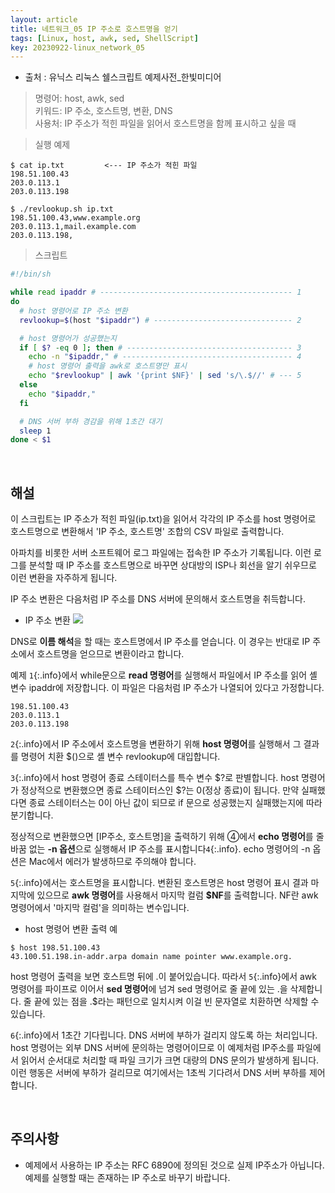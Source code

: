 ```yaml
---
layout: article
title: 네트워크_05 IP 주소로 호스트명을 얻기
tags: [Linux, host, awk, sed, ShellScript]
key: 20230922-linux_network_05
---
```


- 출처 : 유닉스 리눅스 쉘스크립트 예제사전_한빛미디어

> 명령어: host, awk, sed  
> 키워드: IP 주소, 호스트명, 변환, DNS   
> 사용처: IP 주소가 적힌 파일을 읽어서 호스트명을 함께 표시하고 싶을 때  

> 실행 예제  

```
$ cat ip.txt         <--- IP 주소가 적힌 파일
198.51.100.43
203.0.113.1
203.0.113.198

$ ./revlookup.sh ip.txt
198.51.100.43,www.example.org
203.0.113.1,mail.example.com
203.0.113.198,
```

> 스크립트

```bash
#!/bin/sh

while read ipaddr # ------------------------------------------- 1
do
  # host 명령어로 IP 주소 변환
  revlookup=$(host "$ipaddr") # ------------------------------- 2

  # host 명령어가 성공했는지
  if [ $? -eq 0 ]; then # ------------------------------------- 3
    echo -n "$ipaddr," # -------------------------------------- 4
    # host 명령어 출력을 awk로 호스트명만 표시
    echo "$revlookup" | awk '{print $NF}' | sed 's/\.$//' # --- 5
  else
    echo "$ipaddr,"
  fi

  # DNS 서버 부하 경감을 위해 1초간 대기
  sleep 1
done < $1
```

&nbsp;
&nbsp;

## **해설** 

이 스크립트는  IP 주소가 적힌 파일(ip.txt)을 읽어서 각각의 IP 주소를 host 명령어로 호스트명으로 변환해서 'IP 주소, 호스트명' 조합의 CSV 파일로 출력합니다.

아파치를 비롯한 서버 소프트웨어 로그 파일에는 접속한 IP 주소가 기록됩니다. 이런 로그를 분석할 때 IP 주소를 호스트명으로 바꾸면 상대방의 ISP나 회선을 알기 쉬우므로 이런 변환을 자주하게 됩니다.

IP 주소 변환은 다음처럼 IP 주소를 DNS 서버에 문의해서 호스트명을 취득합니다.

- IP 주소 변환
<img src='http://drive.google.com/thumbnail?id=1CBWxQi41hX_fbmrbAr3vIKb1-w7JiClK&sz=w1000' /><br>

DNS로 **이름 해석**을 할 때는 호스트명에서 IP 주소를 얻습니다. 이 경우는 반대로 IP 주소에서 호스트명을 얻으므로 변환이라고 합니다.

예제 `1`{:.info}에서 while문으로 **read 명령어**를 실행해서 파일에서 IP 주소를 읽어 셸 변수 ipaddr에 저장합니다. 이 파일은 다음처럼 IP 주소가 나열되어 있다고 가정합니다.

```
198.51.100.43
203.0.113.1
203.0.113.198
```

`2`{:.info}에서 IP 주소에서 호스트명을 변환하기 위해 **host 명령어**를 실행해서 그 결과를 명령어 치환 $()으로 셸 변수 revlookup에 대입합니다.

`3`{:.info}에서 host 명령어 종료 스테이터스를 특수 변수 $?로 판별합니다. host 명령어가 정상적으로 변환했으면 종료 스테이터스인 $?는 0(정상 종료)이 됩니다. 만약 실패했다면 종료 스테이터스는 0이 아닌 값이 되므로 if 문으로 성공했는지 실패했는지에 따라 분기합니다.

정상적으로 변환했으면 [IP주소, 호스트명]을 출력하기 위해 ④에서 **echo 명령어**를 줄바꿈 없는 **-n 옵션**으로 실행해서 IP 주소를 표시합니다`4`{:.info}. echo 명령어의 -n 옵션은 Mac에서 에러가 발생하므로 주의해야 합니다.

`5`{:.info}에서는 호스트명을 표시합니다. 변환된 호스트명은 host 명령어 표시 결과 마지막에 있으므로 **awk 명령어**를 사용해서 마지막 컬럼 **$NF**를 출력합니다. NF란 awk 명령어에서 '마지막 컬럼'을 의미하는 변수입니다.

- host 명령어 변환 출력 예
```
$ host 198.51.100.43
43.100.51.198.in-addr.arpa domain name pointer www.example.org.
```

host 명령어 출력을 보면 호스트명 뒤에 .이 붙어있습니다. 따라서 `5`{:.info}에서 awk 명령어를 파이프로 이어서 **sed 명령어**에 넘겨 sed 명령어로 줄 끝에 있는 .을 삭제합니다. 줄 끝에 있는 점을 \.$라는 패턴으로 일치시켜 이걸 빈 문자열로 치환하면 삭제할 수 있습니다.

`6`{:.info}에서 1초간 기다립니다. DNS 서버에 부하가 걸리지 않도록 하는 처리입니다. host 명령어는 외부 DNS 서버에 문의하는 명령어이므로 이 예제처럼 IP주소를 파일에서 읽어서 순서대로 처리할 때 파일 크기가 크면 대량의 DNS 문의가 발생하게 됩니다. 이런 행동은 서버에 부하가 걸리므로 여기에서는 1초씩 기다려서 DNS 서버 부하를 제어합니다.

&nbsp;
&nbsp;

## **주의사항**
 
- 예제에서 사용하는 IP 주소는 RFC 6890에 정의된 것으로 실제 IP주소가 아닙니다. 예제를 실행할 때는 존재하는 IP 주소로 바꾸기 바랍니다.
